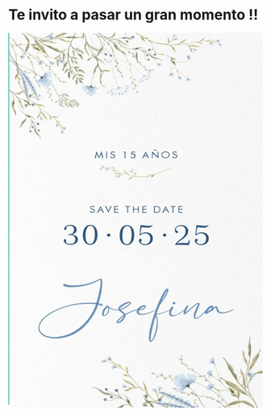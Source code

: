 # Te invito a pasar un gran momento !!

![Tarjeta Invitacion](https://raw.githubusercontent.com/osergio33/InvitacionQuince.github.io/refs/heads/main/Cumplea%C3%B1oJosefina15a%C3%B1os/img/mis15.webp)
